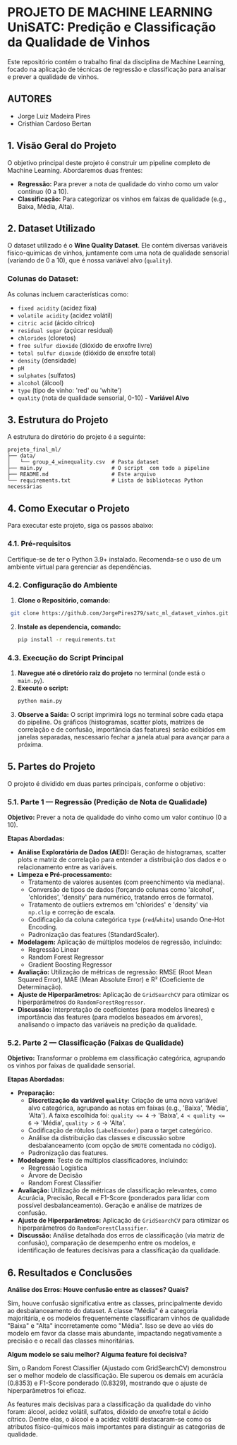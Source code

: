 # PROJETO DE MACHINE LEARNING UniSATC: Predição e Classificação da Qualidade de Vinhos

Este repositório contém o trabalho final da disciplina de Machine Learning, focado na aplicação de técnicas de regressão e classificação para analisar e prever a qualidade de vinhos.

##  AUTORES

* Jorge Luiz Madeira Pires
* Cristhian Cardoso Bertan

## 1. Visão Geral do Projeto

O objetivo principal deste projeto é construir um pipeline completo de Machine Learning. Abordaremos duas frentes:

* **Regressão:** Para prever a nota de qualidade do vinho como um valor contínuo (0 a 10).
* **Classificação:** Para categorizar os vinhos em faixas de qualidade (e.g., Baixa, Média, Alta).

## 2. Dataset Utilizado

O dataset utilizado é o **Wine Quality Dataset**. Ele contém diversas variáveis físico-químicas de vinhos, juntamente com uma nota de qualidade sensorial (variando de 0 a 10), que é nossa variável alvo (`quality`).


### Colunas do Dataset:

As colunas incluem características como:
* `fixed acidity` (acidez fixa)
* `volatile acidity` (acidez volátil)
* `citric acid` (ácido cítrico)
* `residual sugar` (açúcar residual)
* `chlorides` (cloretos)
* `free sulfur dioxide` (dióxido de enxofre livre)
* `total sulfur dioxide` (dióxido de enxofre total)
* `density` (densidade)
* `pH`
* `sulphates` (sulfatos)
* `alcohol` (álcool)
* `type` (tipo de vinho: 'red' ou 'white')
* `quality` (nota de qualidade sensorial, 0-10) - **Variável Alvo**

## 3. Estrutura do Projeto

A estrutura do diretório do projeto é a seguinte:

```text
projeto_final_ml/
├── data/
│   └── group_4_winequality.csv  # Pasta dataset
├── main.py                      # O script  com todo a pipeline
├── README.md                    # Este arquivo
└── requirements.txt             # Lista de bibliotecas Python necessárias
```

## 4. Como Executar o Projeto

Para executar este projeto, siga os passos abaixo:

### 4.1. Pré-requisitos

Certifique-se de ter o Python 3.9+ instalado. Recomenda-se o uso de um ambiente virtual para gerenciar as dependências.

### 4.2. Configuração do Ambiente

1.  **Clone o Repositório, comando:**
   ```bash
    git clone https://github.com/JorgePires279/satc_ml_dataset_vinhos.git
   ```
2.  **Instale as dependencia, comando:**
      ```bash
     pip install -r requirements.txt
      ```
### 4.3. Execução do Script Principal

1.  **Navegue até o diretório raiz do projeto** no terminal (onde está o `main.py`).
2.  **Execute o script:**
    ```bash
    python main.py
    ```
3.  **Observe a Saída:** O script imprimirá logs no terminal sobre cada etapa do pipeline. Os gráficos (histogramas, scatter plots, matrizes de correlação e de confusão, importância das features) serão exibidos em janelas separadas, nescessario fechar a janela atual para avançar para a próxima.

## 5. Partes do Projeto

O projeto é dividido em duas partes principais, conforme o objetivo:

### 5.1. Parte 1 — Regressão (Predição de Nota de Qualidade)

**Objetivo:** Prever a nota de qualidade do vinho como um valor contínuo (0 a 10).

**Etapas Abordadas:**

* **Análise Exploratória de Dados (AED):** Geração de histogramas, scatter plots e matriz de correlação para entender a distribuição dos dados e o relacionamento entre as variáveis.
* **Limpeza e Pré-processamento:**
    * Tratamento de valores ausentes (com preenchimento via mediana).
    * Conversão de tipos de dados (forçando colunas como 'alcohol', 'chlorides', 'density' para numérico, tratando erros de formato).
    * Tratamento de outliers extremos em 'chlorides' e 'density' via `np.clip` e correção de escala.
    * Codificação da coluna categórica `type` (`red`/`white`) usando One-Hot Encoding.
    * Padronização das features (StandardScaler).
* **Modelagem:** Aplicação de múltiplos modelos de regressão, incluindo:
    * Regressão Linear
    * Random Forest Regressor
    * Gradient Boosting Regressor
* **Avaliação:** Utilização de métricas de regressão: RMSE (Root Mean Squared Error), MAE (Mean Absolute Error) e R² (Coeficiente de Determinação).
* **Ajuste de Hiperparâmetros:** Aplicação de `GridSearchCV` para otimizar os hiperparâmetros do `RandomForestRegressor`.
* **Discussão:** Interpretação de coeficientes (para modelos lineares) e importância das features (para modelos baseados em árvores), analisando o impacto das variáveis na predição da qualidade.

### 5.2. Parte 2 — Classificação (Faixas de Qualidade)

**Objetivo:** Transformar o problema em classificação categórica, agrupando os vinhos por faixas de qualidade sensorial.

**Etapas Abordadas:**

* **Preparação:**
    * **Discretização da variável `quality`:** Criação de uma nova variável alvo categórica, agrupando as notas em faixas (e.g., 'Baixa', 'Média', 'Alta'). A faixa escolhida foi: `quality <= 4` -> 'Baixa', `4 < quality <= 6` -> 'Média', `quality > 6` -> 'Alta'.
    * Codificação de rótulos (`LabelEncoder`) para o target categórico.
    * Análise da distribuição das classes e discussão sobre desbalanceamento (com opção de `SMOTE` comentada no código).
    * Padronização das features.
* **Modelagem:** Teste de múltiplos classificadores, incluindo:
    * Regressão Logística
    * Árvore de Decisão
    * Random Forest Classifier
* **Avaliação:** Utilização de métricas de classificação relevantes, como Acurácia, Precisão, Recall e F1-Score (ponderados para lidar com possível desbalanceamento). Geração e análise de matrizes de confusão.
* **Ajuste de Hiperparâmetros:** Aplicação de `GridSearchCV` para otimizar os hiperparâmetros do `RandomForestClassifier`.
* **Discussão:** Análise detalhada dos erros de classificação (via matriz de confusão), comparação de desempenho entre os modelos, e identificação de features decisivas para a classificação da qualidade.

## 6. Resultados e Conclusões

**Análise dos Erros: Houve confusão entre as classes? Quais?**

Sim, houve confusão significativa entre as classes, principalmente devido ao desbalanceamento do dataset. A classe "Média" é a categoria majoritária, e os modelos frequentemente classificaram vinhos de qualidade "Baixa" e "Alta" incorretamente como "Média". Isso se deve ao viés do modelo em favor da classe mais abundante, impactando negativamente a precisão e o recall das classes minoritárias.

**Algum modelo se saiu melhor? Alguma feature foi decisiva?**

Sim, o Random Forest Classifier (Ajustado com GridSearchCV) demonstrou ser o melhor modelo de classificação. Ele superou os demais em acurácia (0.8353) e F1-Score ponderado (0.8329), mostrando que o ajuste de hiperparâmetros foi eficaz.

As features mais decisivas para a classificação da qualidade do vinho foram: álcool, acidez volátil, sulfatos, dióxido de enxofre total e ácido cítrico. Dentre elas, o álcool e a acidez volátil destacaram-se como os atributos físico-químicos mais importantes para distinguir as categorias de qualidade.
